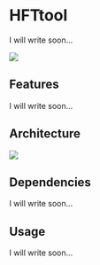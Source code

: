# HFTtool

I will write soon...

<img src="https://github.com/xazov/HFTtool/blob/main/__doc/HFTtool.gif">

## Features

I will write soon...

## Architecture

<img src="https://github.com/xazov/HFTtool/blob/main/__doc/HFTtool.png">

## Dependencies

I will write soon...

## Usage

I will write soon...
